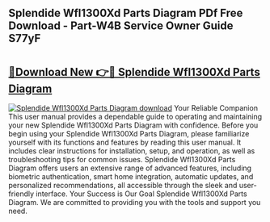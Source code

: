 ## Splendide Wfl1300Xd Parts Diagram PDf Free Download - Part-W4B Service Owner Guide S77yF

# <h2><a href="http://dfqn39.blite.top/?on=Splendide+Wfl1300Xd+Parts+Diagram">🔗Download New 👉🔴 Splendide Wfl1300Xd Parts Diagram</a></h2>

[![Splendide Wfl1300Xd Parts Diagram download](https://i.imgur.com/lujVjoI.png)](http://dfqn39.blite.top/?on=Splendide+Wfl1300Xd+Parts+Diagram)
Your Reliable Companion This user manual provides a dependable guide to operating and maintaining your new Splendide Wfl1300Xd Parts Diagram with confidence. Before you begin using your Splendide Wfl1300Xd Parts Diagram, please familiarize yourself with its functions and features by reading this user manual. It includes clear instructions for installation, setup, and operation, as well as troubleshooting tips for common issues. Splendide Wfl1300Xd Parts Diagram offers users an extensive range of advanced features, including biometric authentication, smart home integration, automatic updates, and personalized recommendations, all accessible through the sleek and user-friendly interface. Your Success is Our Goal Splendide Wfl1300Xd Parts Diagram. We are committed to providing you with the tools and support you need.
